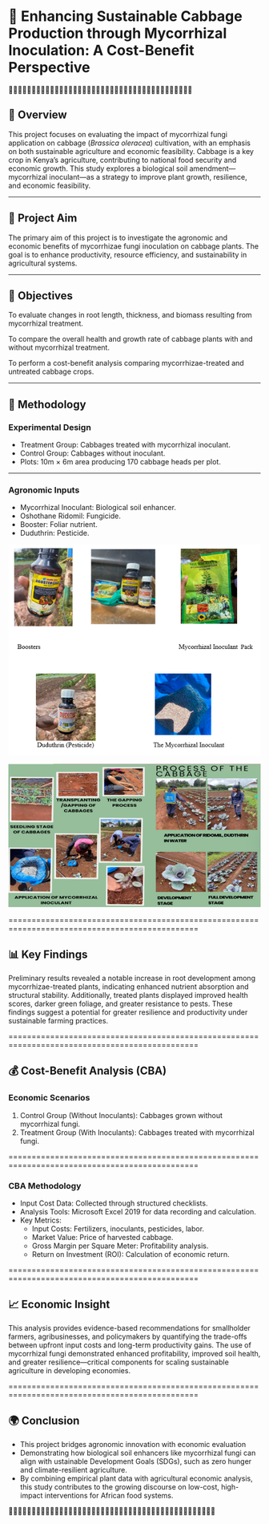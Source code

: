 # 🌱 **Enhancing Sustainable Cabbage Production through Mycorrhizal Inoculation: A Cost-Benefit Perspective**

🌿🌿🌿🌿🌿🌿🌿🌿🌿🌿🌿🌿🌿🌿🌿🌿🌿🌿🌿🌿🌿🌿🌿🌿🌿🌿🌿🌿🌿🌿🌿🌿🌿🌿🌿🌿🌿🌿🌿🌿

## 📖 **Overview**

This project focuses on evaluating the impact of mycorrhizal fungi application on cabbage (*Brassica oleracea*) cultivation, with an emphasis on both sustainable agriculture and economic feasibility. Cabbage is a key crop in Kenya’s agriculture, contributing to national food security and economic growth. This study explores a biological soil amendment—mycorrhizal inoculant—as a strategy to improve plant growth, resilience, and economic feasibility.

-----

## 🎯 **Project Aim**


The primary aim of this project is to investigate the agronomic and economic benefits of mycorrhizae fungi inoculation on cabbage plants. The goal is to enhance productivity, resource efficiency, and sustainability in agricultural systems.

-----
## 🎯 **Objectives**

To evaluate changes in root length, thickness, and biomass resulting from mycorrhizal treatment.

To compare the overall health and growth rate of cabbage plants with and without mycorrhizal treatment.

To perform a cost-benefit analysis comparing mycorrhizae-treated and untreated cabbage crops.

-----

## 🔬 **Methodology**

### **Experimental Design**
- Treatment Group: Cabbages treated with mycorrhizal inoculant.
- Control Group: Cabbages without inoculant.
- Plots: 10m × 6m area producing 170 cabbage heads per plot.

-----

### **Agronomic Inputs**

- Mycorrhizal Inoculant: Biological soil enhancer.
- Oshothane Ridomil: Fungicide.
- Booster: Foliar nutrient.
- Duduthrin: Pesticide.


![Screenshot 614](https://github.com/Lauren-Akhidenor/Cost-Benefit-Analysis-Cabbage/blob/main/Screenshot%20(614).png)


  
![Screenshot 591](https://github.com/Lauren-Akhidenor/Cost-Benefit-Analysis-Cabbage/blob/main/Screenshot%20(591).png)



===============================================================================================

## 📊 **Key Findings**

Preliminary results revealed a notable increase in root development among mycorrhizae-treated plants, indicating enhanced nutrient absorption and structural stability. Additionally, treated plants displayed improved health scores, darker green foliage, and greater resistance to pests. These findings suggest a potential for greater resilience and productivity under sustainable farming practices.

===============================================================================================

## 💰 **Cost-Benefit Analysis (CBA)**

### **Economic Scenarios**
1. Control Group (Without Inoculants): Cabbages grown without mycorrhizal fungi.
2. Treatment Group (With Inoculants): Cabbages treated with mycorrhizal fungi.

===============================================================================================

### **CBA Methodology**
- Input Cost Data: Collected through structured checklists.
- Analysis Tools: Microsoft Excel 2019 for data recording and calculation.
- Key Metrics: 
   - Input Costs: Fertilizers, inoculants, pesticides, labor.
   - Market Value: Price of harvested cabbage.
   - Gross Margin per Square Meter: Profitability analysis.
   - Return on Investment (ROI): Calculation of economic return.

===============================================================================================

## 📈 **Economic Insight**




















This analysis provides evidence-based recommendations for smallholder farmers, agribusinesses, and policymakers by quantifying the trade-offs between upfront input costs and long-term productivity gains. The use of mycorrhizal fungi demonstrated enhanced profitability, improved soil health, and greater resilience—critical components for scaling sustainable agriculture in developing economies.

===============================================================================================

## 🌍 **Conclusion**
 
- This project bridges agronomic innovation with economic evaluation
- Demonstrating how biological soil enhancers like mycorrhizal fungi can align with ustainable Development Goals (SDGs), such as zero hunger and climate-resilient agriculture.
- By combining empirical plant data with agricultural economic analysis, this study contributes to the growing discourse on low-cost, high-impact interventions for African food systems.




🌿🌿🌿🌿🌿🌿🌿🌿🌿🌿🌿🌿🌿🌿🌿🌿🌿🌿🌿🌿🌿🌿🌿🌿🌿🌿🌿🌿🌿🌿🌿🌿🌿🌿🌿🌿🌿🌿🌿🌿🌿🌿🌿🌿🌿



